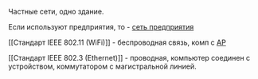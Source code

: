 Частные сети, одно здание.


Если используют предприятия, то - [сеть предприятия](<../термины/Сеть предприятия>)


[[Стандарт IEEE 802.11 (WiFi)]] - беспроводная связь, комп с [AP](<Точка доступа (AP)>)

[[Стандарт IEEE 802.3 (Ethernet)]] - проводная, компьютер соединен с устройством, коммутатором с магистральной линией.